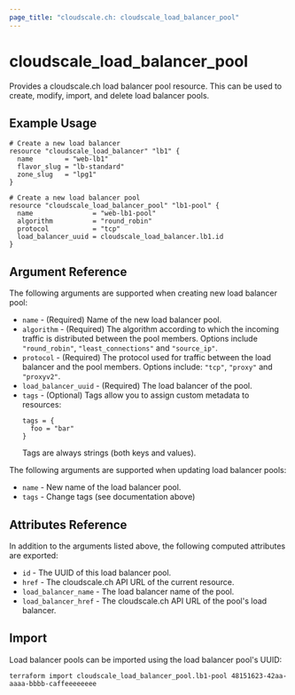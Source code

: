```yaml
---
page_title: "cloudscale.ch: cloudscale_load_balancer_pool"
---
```


# cloudscale\_load\_balancer\_pool

Provides a cloudscale.ch load balancer pool resource. This can be used to create, modify, import, and delete load balancer pools. 

## Example Usage

```hcl
# Create a new load balancer
resource "cloudscale_load_balancer" "lb1" {
  name        = "web-lb1"
  flavor_slug = "lb-standard"
  zone_slug   = "lpg1"
}

# Create a new load balancer pool
resource "cloudscale_load_balancer_pool" "lb1-pool" {
  name               = "web-lb1-pool"
  algorithm          = "round_robin"
  protocol           = "tcp"
  load_balancer_uuid = cloudscale_load_balancer.lb1.id
}
```

## Argument Reference

The following arguments are supported when creating new load balancer pool:

* `name` - (Required) Name of the new load balancer pool.
* `algorithm` - (Required) The algorithm according to which the incoming traffic is distributed between the pool members. Options include `"round_robin"`, `"least_connections"` and `"source_ip"`.
* `protocol` - (Required) The protocol used for traffic between the load balancer and the pool members. Options include: `"tcp"`, `"proxy"` and `"proxyv2"`.
* `load_balancer_uuid` - (Required) The load balancer of the pool.
* `tags` - (Optional) Tags allow you to assign custom metadata to resources:
  ```
  tags = {
    foo = "bar"
  }
  ```
  Tags are always strings (both keys and values).

The following arguments are supported when updating load balancer pools:

* `name` - New name of the load balancer pool.
* `tags` - Change tags (see documentation above)

## Attributes Reference

In addition to the arguments listed above, the following computed attributes are exported:

* `id` - The UUID of this load balancer pool.
* `href` - The cloudscale.ch API URL of the current resource.
* `load_balancer_name` - The load balancer name of the pool.
* `load_balancer_href` - The cloudscale.ch API URL of the pool's load balancer.


## Import

Load balancer pools can be imported using the load balancer pool's UUID:

```
terraform import cloudscale_load_balancer_pool.lb1-pool 48151623-42aa-aaaa-bbbb-caffeeeeeeee
```
